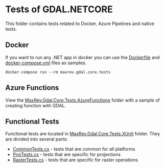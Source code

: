# Tests of GDAL.NETCORE

This folder contains tests related to Docker, Azure Pipelines and native tests.

## Docker
If you want to run any .NET app in docker you can use the [Dockerfile](MaxRev.Gdal.Core.Tests/Dockerfile) and [docker-compose.yml](docker-compose.yml) files as samples.
```
docker-compose run --rm maxrev.gdal.core.tests
```
## Azure Functions
View the [MaxRev.Gdal.Core.Tests.AzureFunctions](MaxRev.Gdal.Core.Tests.AzureFunctions) folder with a sample of creating function with GDAL.

## Functional Tests
Functional tests are located in [MaxRev.Gdal.Core.Tests.XUnit](MaxRev.Gdal.Core.Tests.XUnit) folder. They are divided into several parts:
- [CommonTests.cs](MaxRev.Gdal.Core.Tests.XUnit/CommonTests.cs) - tests that are common for all platforms
- [ProjTests.cs](MaxRev.Gdal.Core.Tests.XUnit/ProjTests.cs) - tests that are specific for projections
- [RasterTests.cs](MaxRev.Gdal.Core.Tests.XUnit/RasterTests.cs) - tests that are specific for raster operations
